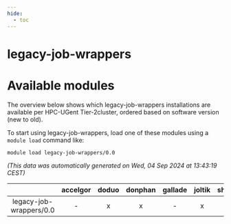 ```yaml
---
hide:
  - toc
---
```


legacy-job-wrappers
===================

# Available modules


The overview below shows which legacy-job-wrappers installations are available per HPC-UGent Tier-2cluster, ordered based on software version (new to old).

To start using legacy-job-wrappers, load one of these modules using a `module load` command like:

```shell
module load legacy-job-wrappers/0.0
```

*(This data was automatically generated on Wed, 04 Sep 2024 at 13:43:19 CEST)*  

| |accelgor|doduo|donphan|gallade|joltik|shinx|skitty|
| :---: | :---: | :---: | :---: | :---: | :---: | :---: | :---: |
|legacy-job-wrappers/0.0|-|x|x|-|x|-|-|
